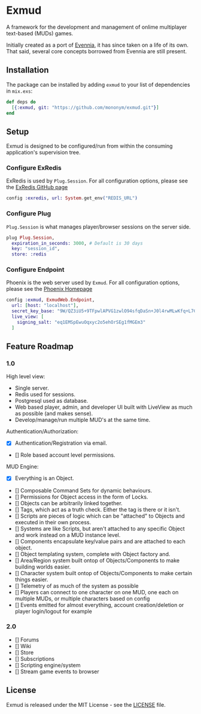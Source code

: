 # Exmud

A framework for the development and management of onlime multiplayer text-based (MUDs) games. 

Initially created as a port of [Evennia](http://www.evennia.com/), it has since taken on a life of its own. That said,
several core concepts borrowed from Evennia are still present.

## Installation

The package can be installed by adding `exmud` to your list of dependencies in `mix.exs`:

```elixir
def deps do
  [{:exmud, git: "https://github.com/mononym/exmud.git"}]
end
```

## Setup

Exmud is designed to be configured/run from within the consuming application's supervision tree.

### Configure ExRedis

ExRedis is used by `Plug.Session`. For all configuration options, please see the [ExRedis GitHub page]

```elixir
config :exredis, url: System.get_env("REDIS_URL")
```

  [ExRedis GitHub page]: https://github.com/artemeff/exredis

### Configure Plug

`Plug.Session` is what manages player/browser sessions on the server side.

```elixir
plug Plug.Session,
  expiration_in_seconds: 3000, # Default is 30 days
  key: "session_id",
  store: :redis
```

### Configure Endpoint

Phoenix is the web server used by `Exmud`. For all configuration options, please see the [Phoenix Homepage]

```elixir
config :exmud, ExmudWeb.Endpoint,
  url: [host: "localhost"],
  secret_key_base: "9W/QZ3iU5+9TFpwlAPVG1zwlO94sfqDaSn+J0l4rwMLwKfq+L7CgVAs18kOQIZ7d",
  live_view: [
    signing_salt: "eq1EMSpEwuOqxyc2o5ehOrSEg1fMGEm3"
  ]
```

  [Phoenix Homepage]: https://phoenixframework.org/

## Feature Roadmap

### 1.0

High level view:
- Single server.
- Redis used for sessions.
- Postgresql used as database.
- Web based player, admin, and developer UI built with LiveView as much as possible (and makes sense).
- Develop/manage/run multiple MUD's at the same time.

Authentication/Authorization:
- [x] Authentication/Registration via email.
- [] Role based account level permissions.

MUD Engine:
- [x] Everything is an Object.
- [] Composable Command Sets for dynamic behaviours.
- [] Permissions for Object access in the form of Locks.
- [] Objects can be arbitrarily linked together.
- [] Tags, which act as a truth check. Either the tag is there or it isn't.
- [] Scripts are pieces of logic which can be "attached" to Objects and executed in their own process.
- [] Systems are like Scripts, but aren't attached to any specific Object and work instead on a MUD instance level.
- [] Components encapsulate key/value pairs and are attached to each object.
- [] Object templating system, complete with Object factory and.
- [] Area/Region system built ontop of Objects/Components to make building worlds easier.
- [] Character system built ontop of Objects/Components to make certain things easier.
- [] Telemetry of as much of the system as possible
- [] Players can connect to one character on one MUD, one each on multiple MUDs, or multiple characters based on config
- [] Events emitted for almost everything, account creation/deletion or player login/logout for example

### 2.0

- [] Forums
- [] Wiki
- [] Store
- [] Subscriptions
- [] Scripting engine/system
- [] Stream game events to browser

## License

Exmud is released under the MIT License - see the [LICENSE](LICENSE) file.
